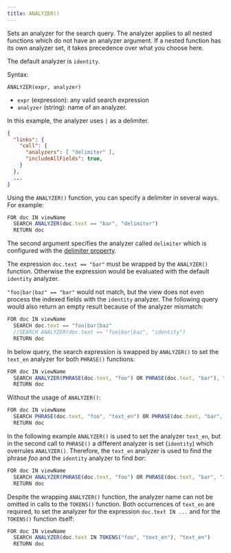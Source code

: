 ```yaml
---
title: ANALYZER()
---
```


Sets an analyzer for the search query. The analyzer applies to all nested functions which do not have an analyzer argument. If a nested function has its own analyzer set, it takes precedence over what you choose here.

The default analyzer is `identity`.

Syntax:

`ANALYZER(expr, analyzer)`

- `expr` (expression): any valid search expression
- `analyzer` (string): name of an analyzer.

In this example, the analyzer uses `|` as a delimiter.

```json
{
  "links": {
    "coll": {
      "analyzers": [ "delimiter" ],
      "includeAllFields": true,
    }
  },
  ...
}
```

Using the `ANALYZER()` function, you can specify a delimiter in several ways. For example:

```js
FOR doc IN viewName
  SEARCH ANALYZER(doc.text == "bar", "delimiter")
  RETURN doc
```

The second argument specifies the analyzer called `delimiter` which is configured with the [delimiter property](../../analyzers/properties.md).

The expression `doc.text == "bar"` must be wrapped by the `ANALYZER()` function. Otherwise the expression would be evaluated with the default `identity` analyzer. 

`"foo|bar|baz" == "bar"` would not match, but the view does not even process the indexed fields with the `identity` analyzer. The following query would also return an empty result because of the analyzer mismatch:

```js
FOR doc IN viewName
  SEARCH doc.text == "foo|bar|baz"
  //SEARCH ANALYZER(doc.text == "foo|bar|baz", "identity")
  RETURN doc
```

In below query, the search expression is swapped by `ANALYZER()` to set the `text_en` analyzer for both `PHRASE()` functions:

```js
FOR doc IN viewName
  SEARCH ANALYZER(PHRASE(doc.text, "foo") OR PHRASE(doc.text, "bar"), "text_en")
  RETURN doc
```

Without the usage of `ANALYZER()`:

```js
FOR doc IN viewName
  SEARCH PHRASE(doc.text, "foo", "text_en") OR PHRASE(doc.text, "bar", "text_en")
  RETURN doc
```

In the following example `ANALYZER()` is used to set the analyzer `text_en`, but in the second call to `PHRASE()` a different analyzer is set (`identity`) which overrules `ANALYZER()`. Therefore, the `text_en` analyzer is used to find the phrase _foo_ and the `identity` analyzer to find _bar_:

```js
FOR doc IN viewName
  SEARCH ANALYZER(PHRASE(doc.text, "foo") OR PHRASE(doc.text, "bar", "identity"), "text_en")
  RETURN doc
```

Despite the wrapping `ANALYZER()` function, the analyzer name can not be omitted in calls to the `TOKENS()` function. Both occurrences of `text_en` are required, to set the analyzer for the expression `doc.text IN ...` and for the `TOKENS()` function itself:

```js
FOR doc IN viewName
  SEARCH ANALYZER(doc.text IN TOKENS("foo", "text_en"), "text_en")
  RETURN doc
```
